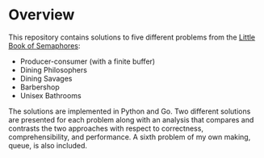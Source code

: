 # Overview

This repository contains solutions to five different problems from the [Little Book of Semaphores](http://greenteapress.com/semaphores/LittleBookOfSemaphores.pdf): 
- Producer-consumer (with a finite buffer)
- Dining Philosophers
- Dining Savages
- Barbershop
- Unisex Bathrooms  

The solutions are implemented in Python and Go. Two different solutions are presented for each problem along with an analysis that compares and contrasts the two approaches with respect to correctness, comprehensibility, and performance. A sixth problem of my own making, queue, is also included.     

